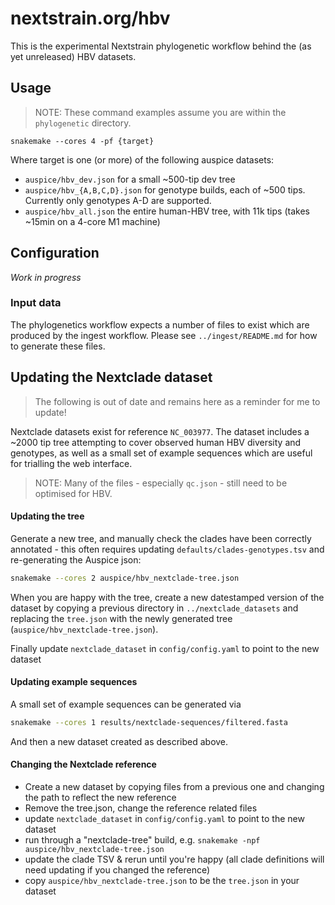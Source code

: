 # nextstrain.org/hbv

This is the experimental Nextstrain phylogenetic workflow behind the (as yet unreleased) HBV datasets.

## Usage

> NOTE: These command examples assume you are within the `phylogenetic` directory.


```
snakemake --cores 4 -pf {target}
```

Where target is one (or more) of the following auspice datasets:
- `auspice/hbv_dev.json` for a small ~500-tip dev tree
- `auspice/hbv_{A,B,C,D}.json` for genotype builds, each of ~500 tips. Currently only genotypes A-D are supported.
- `auspice/hbv_all.json` the entire human-HBV tree, with 11k tips (takes ~15min on a 4-core M1 machine)


## Configuration

_Work in progress_

### Input data

The phylogenetics workflow expects a number of files to exist which are produced by the ingest workflow.
Please see `../ingest/README.md` for how to generate these files.

##  Updating the Nextclade dataset

> The following is out of date and remains here as a reminder for me to update!

Nextclade datasets exist for reference `NC_003977`. The dataset includes a ~2000 tip tree attempting to cover observed human HBV diversity and genotypes, as well as a small set of example sequences which are useful for trialling the web interface.

> NOTE: Many of the files - especially `qc.json` - still need to be optimised for HBV.

#### Updating the tree

Generate a new tree, and manually check the clades have been correctly annotated - this often requires updating `defaults/clades-genotypes.tsv` and re-generating the Auspice json:

```bash
snakemake --cores 2 auspice/hbv_nextclade-tree.json
```

When you are happy with the tree, create a new datestamped version of the dataset by copying a previous directory in `../nextclade_datasets`
and replacing the `tree.json` with the newly generated tree (`auspice/hbv_nextclade-tree.json`).

Finally update `nextclade_dataset` in `config/config.yaml` to point to the new dataset


#### Updating example sequences

A small set of example sequences can be generated via

```bash
snakemake --cores 1 results/nextclade-sequences/filtered.fasta
```

And then a new dataset created as described above.

#### Changing the Nextclade reference


* Create a new dataset by copying files from a previous one and changing the path to reflect the new reference
* Remove the tree.json, change the reference related files
* update `nextclade_dataset` in `config/config.yaml` to point to the new dataset
* run through a "nextclade-tree" build, e.g. `snakemake -npf auspice/hbv_nextclade-tree.json`
* update the clade TSV & rerun until you're happy (all clade definitions will need updating if you changed the reference)
* copy `auspice/hbv_nextclade-tree.json` to be the `tree.json` in your dataset
